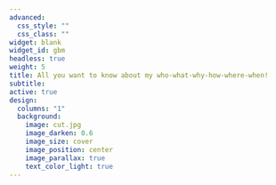 ```yaml
---
advanced:
  css_style: ""
  css_class: ""
widget: blank
widget_id: gbm
headless: true
weight: 5
title: All you want to know about my who-what-why-how-where-when!
subtitle: 
active: true
design:
  columns: "1"
  background:
    image: cut.jpg
    image_darken: 0.6
    image_size: cover
    image_position: center
    image_parallax: true
    text_color_light: true
---
```

